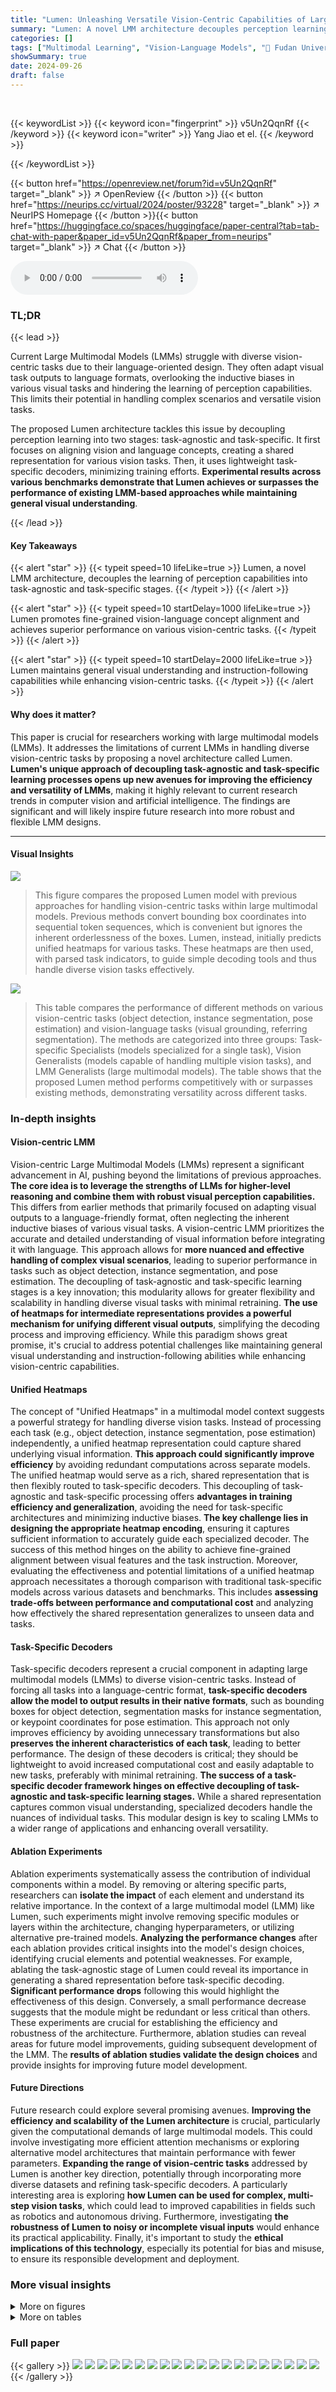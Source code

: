 ```yaml
---
title: "Lumen: Unleashing Versatile Vision-Centric Capabilities of Large Multimodal Models"
summary: "Lumen: A novel LMM architecture decouples perception learning into task-agnostic and task-specific stages, enabling versatile vision-centric capabilities and surpassing existing LMM-based approaches."
categories: []
tags: ["Multimodal Learning", "Vision-Language Models", "🏢 Fudan University",]
showSummary: true
date: 2024-09-26
draft: false
---
```


<br>

{{< keywordList >}}
{{< keyword icon="fingerprint" >}} v5Un2QqnRf {{< /keyword >}}
{{< keyword icon="writer" >}} Yang Jiao et el. {{< /keyword >}}
 
{{< /keywordList >}}

{{< button href="https://openreview.net/forum?id=v5Un2QqnRf" target="_blank" >}}
↗ OpenReview
{{< /button >}}
{{< button href="https://neurips.cc/virtual/2024/poster/93228" target="_blank" >}}
↗ NeurIPS Homepage
{{< /button >}}{{< button href="https://huggingface.co/spaces/huggingface/paper-central?tab=tab-chat-with-paper&paper_id=v5Un2QqnRf&paper_from=neurips" target="_blank" >}}
↗ Chat
{{< /button >}}



<audio controls>
    <source src="https://ai-paper-reviewer.com/v5Un2QqnRf/podcast.wav" type="audio/wav">
    Your browser does not support the audio element.
</audio>


### TL;DR


{{< lead >}}

Current Large Multimodal Models (LMMs) struggle with diverse vision-centric tasks due to their language-oriented design. They often adapt visual task outputs to language formats, overlooking the inductive biases in various visual tasks and hindering the learning of perception capabilities. This limits their potential in handling complex scenarios and versatile vision tasks.

The proposed Lumen architecture tackles this issue by decoupling perception learning into two stages: task-agnostic and task-specific.  It first focuses on aligning vision and language concepts, creating a shared representation for various vision tasks. Then, it uses lightweight task-specific decoders, minimizing training efforts.  **Experimental results across various benchmarks demonstrate that Lumen achieves or surpasses the performance of existing LMM-based approaches while maintaining general visual understanding**.

{{< /lead >}}


#### Key Takeaways

{{< alert "star" >}}
{{< typeit speed=10 lifeLike=true >}} Lumen, a novel LMM architecture, decouples the learning of perception capabilities into task-agnostic and task-specific stages. {{< /typeit >}}
{{< /alert >}}

{{< alert "star" >}}
{{< typeit speed=10 startDelay=1000 lifeLike=true >}} Lumen promotes fine-grained vision-language concept alignment and achieves superior performance on various vision-centric tasks. {{< /typeit >}}
{{< /alert >}}

{{< alert "star" >}}
{{< typeit speed=10 startDelay=2000 lifeLike=true >}} Lumen maintains general visual understanding and instruction-following capabilities while enhancing vision-centric tasks. {{< /typeit >}}
{{< /alert >}}

#### Why does it matter?
This paper is crucial for researchers working with large multimodal models (LMMs). It addresses the limitations of current LMMs in handling diverse vision-centric tasks by proposing a novel architecture called Lumen. **Lumen's unique approach of decoupling task-agnostic and task-specific learning processes opens up new avenues for improving the efficiency and versatility of LMMs**, making it highly relevant to current research trends in computer vision and artificial intelligence. The findings are significant and will likely inspire future research into more robust and flexible LMM designs.

------
#### Visual Insights



![](https://ai-paper-reviewer.com/v5Un2QqnRf/figures_1_1.jpg)

> This figure compares the proposed Lumen model with previous approaches for handling vision-centric tasks within large multimodal models. Previous methods convert bounding box coordinates into sequential token sequences, which is convenient but ignores the inherent orderlessness of the boxes. Lumen, instead, initially predicts unified heatmaps for various tasks. These heatmaps are then used, with parsed task indicators, to guide simple decoding tools and thus handle diverse vision tasks effectively.





![](https://ai-paper-reviewer.com/v5Un2QqnRf/tables_7_1.jpg)

> This table compares the performance of different methods on various vision-centric tasks (object detection, instance segmentation, pose estimation) and vision-language tasks (visual grounding, referring segmentation).  The methods are categorized into three groups: Task-specific Specialists (models specialized for a single task), Vision Generalists (models capable of handling multiple vision tasks), and LMM Generalists (large multimodal models).  The table shows that the proposed Lumen method performs competitively with or surpasses existing methods, demonstrating versatility across different tasks.





### In-depth insights


#### Vision-centric LMM
Vision-centric Large Multimodal Models (LMMs) represent a significant advancement in AI, pushing beyond the limitations of previous approaches.  **The core idea is to leverage the strengths of LLMs for higher-level reasoning and combine them with robust visual perception capabilities.** This differs from earlier methods that primarily focused on adapting visual outputs to a language-friendly format, often neglecting the inherent inductive biases of various visual tasks.  A vision-centric LMM prioritizes the accurate and detailed understanding of visual information before integrating it with language.  This approach allows for **more nuanced and effective handling of complex visual scenarios**, leading to superior performance in tasks such as object detection, instance segmentation, and pose estimation.  The decoupling of task-agnostic and task-specific learning stages is a key innovation; this modularity allows for greater flexibility and scalability in handling diverse visual tasks with minimal retraining. **The use of heatmaps for intermediate representations provides a powerful mechanism for unifying different visual outputs**, simplifying the decoding process and improving efficiency.  While this paradigm shows great promise, it's crucial to address potential challenges like maintaining general visual understanding and instruction-following abilities while enhancing vision-centric capabilities.

#### Unified Heatmaps
The concept of "Unified Heatmaps" in a multimodal model context suggests a powerful strategy for handling diverse vision tasks.  Instead of processing each task (e.g., object detection, instance segmentation, pose estimation) independently, a unified heatmap representation could capture shared underlying visual information. **This approach could significantly improve efficiency** by avoiding redundant computations across separate models.  The unified heatmap would serve as a rich, shared representation that is then flexibly routed to task-specific decoders. This decoupling of task-agnostic and task-specific processing offers **advantages in training efficiency and generalization**, avoiding the need for task-specific architectures and minimizing inductive biases.  **The key challenge lies in designing the appropriate heatmap encoding**, ensuring it captures sufficient information to accurately guide each specialized decoder. The success of this method hinges on the ability to achieve fine-grained alignment between visual features and the task instruction.  Moreover, evaluating the effectiveness and potential limitations of a unified heatmap approach necessitates a thorough comparison with traditional task-specific models across various datasets and benchmarks. This includes **assessing trade-offs between performance and computational cost** and analyzing how effectively the shared representation generalizes to unseen data and tasks.

#### Task-Specific Decoders
Task-specific decoders represent a crucial component in adapting large multimodal models (LMMs) to diverse vision-centric tasks.  Instead of forcing all tasks into a language-centric format, **task-specific decoders allow the model to output results in their native formats**, such as bounding boxes for object detection, segmentation masks for instance segmentation, or keypoint coordinates for pose estimation. This approach not only improves efficiency by avoiding unnecessary transformations but also **preserves the inherent characteristics of each task**, leading to better performance.  The design of these decoders is critical; they should be lightweight to avoid increased computational cost and easily adaptable to new tasks, preferably with minimal retraining.  **The success of a task-specific decoder framework hinges on effective decoupling of task-agnostic and task-specific learning stages.**  While a shared representation captures common visual understanding, specialized decoders handle the nuances of individual tasks. This modular design is key to scaling LMMs to a wider range of applications and enhancing overall versatility.

#### Ablation Experiments
Ablation experiments systematically assess the contribution of individual components within a model.  By removing or altering specific parts, researchers can **isolate the impact** of each element and understand its relative importance.  In the context of a large multimodal model (LMM) like Lumen, such experiments might involve removing specific modules or layers within the architecture, changing hyperparameters, or utilizing alternative pre-trained models. **Analyzing the performance changes** after each ablation provides critical insights into the model's design choices, identifying crucial elements and potential weaknesses. For example, ablating the task-agnostic stage of Lumen could reveal its importance in generating a shared representation before task-specific decoding.  **Significant performance drops** following this would highlight the effectiveness of this design. Conversely, a small performance decrease suggests that the module might be redundant or less critical than others.  These experiments are crucial for establishing the efficiency and robustness of the architecture. Furthermore, ablation studies can reveal areas for future model improvements, guiding subsequent development of the LMM.  The **results of ablation studies validate the design choices** and provide insights for improving future model development.

#### Future Directions
Future research could explore several promising avenues.  **Improving the efficiency and scalability of the Lumen architecture** is crucial, particularly given the computational demands of large multimodal models. This could involve investigating more efficient attention mechanisms or exploring alternative model architectures that maintain performance with fewer parameters.  **Expanding the range of vision-centric tasks** addressed by Lumen is another key direction, potentially through incorporating more diverse datasets and refining task-specific decoders.  A particularly interesting area is exploring **how Lumen can be used for complex, multi-step vision tasks**, which could lead to improved capabilities in fields such as robotics and autonomous driving.  Furthermore, investigating **the robustness of Lumen to noisy or incomplete visual inputs** would enhance its practical applicability.  Finally, it's important to study the **ethical implications of this technology**, especially its potential for bias and misuse, to ensure its responsible development and deployment.


### More visual insights

<details>
<summary>More on figures
</summary>


![](https://ai-paper-reviewer.com/v5Un2QqnRf/figures_3_1.jpg)

> This figure illustrates the two-stage architecture of the Lumen model.  Stage 1 focuses on task-agnostic matching using a large language model to align image and instruction features, resulting in a heatmap. Stage 2 performs task-specific decoding based on this heatmap, using lightweight decoders for various vision tasks (object detection, instance segmentation, pose estimation, visual grounding, referring segmentation). The task-specific decoder is selected based on the task token generated in stage 1.


![](https://ai-paper-reviewer.com/v5Un2QqnRf/figures_4_1.jpg)

> This figure illustrates the two-stage framework of the Lumen model.  Stage 1 focuses on task-agnostic matching, where the image and instruction are processed by a large language model to generate a heatmap representing the alignment between visual concepts and the instruction.  Stage 2 uses this heatmap for task-specific decoding, routing the information to lightweight decoders based on the task type.  This decoupled approach allows for versatile vision-centric capabilities.


![](https://ai-paper-reviewer.com/v5Un2QqnRf/figures_16_1.jpg)

> The figure shows the detailed architecture of the V-L Dense Aligner, a key component of the Lumen model.  It uses a transformer-based architecture with multiple cross-attention and self-attention layers. The input includes image embeddings and special tokens ([LOC], [M], [H], [W]) from the large language model (LLM).  The [LOC] token represents the location information from the LLM's output, [M] predicts the heatmap, and [H] and [W] are used for box decoder to predict height and width. The output is a heatmap showing the alignment between the image and instruction, crucial for downstream vision tasks. The design uses a two-stage process:  The first stage performs task-agnostic matching, and the second stage performs task-specific decoding, using lightweight decoders guided by the heatmap.


![](https://ai-paper-reviewer.com/v5Un2QqnRf/figures_19_1.jpg)

> This figure illustrates the two-stage architecture of the Lumen model.  The first stage involves a task-agnostic matching process where the input image and instruction are processed by a large language model to create a shared representation (heatmap) indicating the relationship between visual concepts and the instruction.  The second stage uses this heatmap as guidance for task-specific decoding, where lightweight decoders generate outputs tailored to specific tasks (object detection, instance segmentation, pose estimation). The type of output is determined by special tokens in the instruction.


</details>




<details>
<summary>More on tables
</summary>


![](https://ai-paper-reviewer.com/v5Un2QqnRf/tables_7_2.jpg)
> This table shows the results of the Lumen model on several popular Visual Question Answering (VQA) benchmarks.  It compares the performance of Lumen against other state-of-the-art Large Multimodal Models (LMMs) on various datasets, including MMBench (a comprehensive benchmark for multimodal LMMs), SEEDBench (focused on image understanding), MME (a multi-modal reasoning benchmark), MMMU (a massive multi-discipline multimodal benchmark), and MathVista (a benchmark for mathematical reasoning). The table highlights the model's performance across different datasets and demonstrates its capabilities in understanding and reasoning with both visual and textual information.

![](https://ai-paper-reviewer.com/v5Un2QqnRf/tables_8_1.jpg)
> This table presents ablation study results to analyze the impact of different design choices on the Lumen model's performance. It investigates three aspects: the architecture of the V-L dense aligner (comparing convolutional and transformer-based designs), the choice of pretrained mask decoder (comparing a custom-trained decoder with the SAM model), and the impact of different Large Multimodal Model (LMM) baselines (comparing LLaVA v1.0, LLaVA v1.0* and LLaVA v1.5).  The results help understand which design choices contribute most to the model's overall effectiveness.

![](https://ai-paper-reviewer.com/v5Un2QqnRf/tables_8_2.jpg)
> This table presents the results of an ablation study investigating the impact of multi-task training on the model's performance.  It shows the Average Precision at 50% Intersection over Union (AP50) for object detection on the COCO validation set and visual grounding on the RefCOCOg validation set.  Different rows represent experiments where different combinations of tasks (object detection, visual grounding, pose estimation, and visual question answering) were included during training.  The table demonstrates the effect of including or excluding specific tasks on the model's performance on the two target benchmarks.

![](https://ai-paper-reviewer.com/v5Un2QqnRf/tables_8_3.jpg)
> This table presents the ablation study on the effect of different training recipes on the visual question answering (VQA) performance. The MMBench benchmark is used for evaluation.  Three training recipes are compared: using only Phase 1 data, using Phase 1 and Phase 2 data (with VQA data), and only using Phase 2 data (VQA data).  The results are broken down into different metrics: Answer Rate (AR), Correct Percentage (CP), False Positives-Comprehensive (FP-C), False Positives-Simple (FP-S), Logical Reasoning (LR), Reading and Reasoning (RR), and Overall.  The table highlights how different training phases and data sources impact the VQA performance.

![](https://ai-paper-reviewer.com/v5Un2QqnRf/tables_9_1.jpg)
> This table presents a comparison of the proposed Lumen model's performance against other state-of-the-art models on several vision-centric and vision-language tasks.  It shows results for object detection, instance segmentation, pose estimation, visual grounding, and referring segmentation. The table highlights Lumen's performance relative to task-specific specialists (models designed for specific tasks), vision generalists (models that handle multiple visual tasks), and LMM generalists (large multimodal models). The table is structured to allow easy comparison across different model categories and task types.

![](https://ai-paper-reviewer.com/v5Un2QqnRf/tables_9_2.jpg)
> This table presents a comparison of the proposed Lumen model's performance against other state-of-the-art models on a variety of vision-centric and vision-language tasks.  The vision-centric tasks include object detection, instance segmentation, and pose estimation, while the vision-language tasks include visual grounding and referring segmentation.  The table shows the performance metrics (AP, AP50, AP75, etc.) for each task and model, highlighting Lumen's strengths in both categories.

![](https://ai-paper-reviewer.com/v5Un2QqnRf/tables_16_1.jpg)
> This table presents a comparison of various methods on object detection, instance segmentation, pose estimation, visual grounding, and referring segmentation tasks.  It shows the performance of different models, categorized into task-specific specialists, vision generalists, and LMM generalists, across several metrics (AP, AP50, AP75, and cIoU).  The table highlights the relative strengths and weaknesses of different approaches to address these vision-centric tasks.

![](https://ai-paper-reviewer.com/v5Un2QqnRf/tables_17_1.jpg)
> This table presents a comparison of the performance of Lumen against other state-of-the-art models on three visual grounding benchmarks: RefCOCO, RefCOCO+, and RefCOCOg.  The table shows the performance of various methods (both specialists focusing on a single task and generalists tackling multiple visual tasks) using the 'val' and 'test' splits of each benchmark.  It highlights Lumen's competitive performance, particularly in comparison to generalist models, in spite of not utilizing pixel-level supervision during training.

![](https://ai-paper-reviewer.com/v5Un2QqnRf/tables_18_1.jpg)
> This table presents the results of ablation studies conducted to analyze the impact of different design choices on the model's performance.  Specifically, it examines the effect of various V-L dense aligner designs, the use of a pretrained versus a trained mask decoder, and different LMM baselines. The results are evaluated using Average Precision (AP) and Intersection over Union (IoU).

![](https://ai-paper-reviewer.com/v5Un2QqnRf/tables_18_2.jpg)
> This table presents the ablation study results of the Lumen model. It shows the impact of different design choices on the model's performance. Specifically, it investigates the effect of different V-L dense aligner designs, the impact of using a pretrained vs. a newly trained mask decoder, and the influence of different Large Multimodal Model (LMM) baselines on the model's performance, measured by Average Precision (AP) and Intersection over Union (IoU).

![](https://ai-paper-reviewer.com/v5Un2QqnRf/tables_18_3.jpg)
> This table presents the ablation study results of the Lumen model. It explores the impact of different components on the model's performance. Specifically, it investigates the effect of the Vision-Language dense aligner's design (convolutional vs. transformer-based), the effect of using a pre-trained mask decoder (SAM vs. a newly trained one), and the effect of using different Large Language Models (LLaVA-v1.0, LLaVA-v1.0*, LLaVA-v1.5) as the backbone. The results are evaluated in terms of Average Precision (AP), AP at 50% IoU (AP50), and AP at 75% IoU (AP75).

![](https://ai-paper-reviewer.com/v5Un2QqnRf/tables_18_4.jpg)
> This table presents the ablation study results on Lumen's model design. It shows the impact of different input sizes, vision encoders, K values for dense prediction, and the number of training iterations on the model's performance, specifically measured by AP, AP50, and AP75.

</details>




### Full paper

{{< gallery >}}
<img src="https://ai-paper-reviewer.com/v5Un2QqnRf/1.png" class="grid-w50 md:grid-w33 xl:grid-w25" />
<img src="https://ai-paper-reviewer.com/v5Un2QqnRf/2.png" class="grid-w50 md:grid-w33 xl:grid-w25" />
<img src="https://ai-paper-reviewer.com/v5Un2QqnRf/3.png" class="grid-w50 md:grid-w33 xl:grid-w25" />
<img src="https://ai-paper-reviewer.com/v5Un2QqnRf/4.png" class="grid-w50 md:grid-w33 xl:grid-w25" />
<img src="https://ai-paper-reviewer.com/v5Un2QqnRf/5.png" class="grid-w50 md:grid-w33 xl:grid-w25" />
<img src="https://ai-paper-reviewer.com/v5Un2QqnRf/6.png" class="grid-w50 md:grid-w33 xl:grid-w25" />
<img src="https://ai-paper-reviewer.com/v5Un2QqnRf/7.png" class="grid-w50 md:grid-w33 xl:grid-w25" />
<img src="https://ai-paper-reviewer.com/v5Un2QqnRf/8.png" class="grid-w50 md:grid-w33 xl:grid-w25" />
<img src="https://ai-paper-reviewer.com/v5Un2QqnRf/9.png" class="grid-w50 md:grid-w33 xl:grid-w25" />
<img src="https://ai-paper-reviewer.com/v5Un2QqnRf/10.png" class="grid-w50 md:grid-w33 xl:grid-w25" />
<img src="https://ai-paper-reviewer.com/v5Un2QqnRf/11.png" class="grid-w50 md:grid-w33 xl:grid-w25" />
<img src="https://ai-paper-reviewer.com/v5Un2QqnRf/12.png" class="grid-w50 md:grid-w33 xl:grid-w25" />
<img src="https://ai-paper-reviewer.com/v5Un2QqnRf/13.png" class="grid-w50 md:grid-w33 xl:grid-w25" />
<img src="https://ai-paper-reviewer.com/v5Un2QqnRf/14.png" class="grid-w50 md:grid-w33 xl:grid-w25" />
<img src="https://ai-paper-reviewer.com/v5Un2QqnRf/15.png" class="grid-w50 md:grid-w33 xl:grid-w25" />
<img src="https://ai-paper-reviewer.com/v5Un2QqnRf/16.png" class="grid-w50 md:grid-w33 xl:grid-w25" />
<img src="https://ai-paper-reviewer.com/v5Un2QqnRf/17.png" class="grid-w50 md:grid-w33 xl:grid-w25" />
<img src="https://ai-paper-reviewer.com/v5Un2QqnRf/18.png" class="grid-w50 md:grid-w33 xl:grid-w25" />
<img src="https://ai-paper-reviewer.com/v5Un2QqnRf/19.png" class="grid-w50 md:grid-w33 xl:grid-w25" />
<img src="https://ai-paper-reviewer.com/v5Un2QqnRf/20.png" class="grid-w50 md:grid-w33 xl:grid-w25" />
{{< /gallery >}}